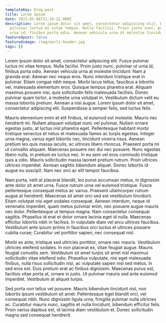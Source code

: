 ```yaml
---
templateKey: blog-post
title: Lorem Ipsum
date: 2021-05-06T11:10:22.000Z
description: Lorem ipsum dolor sit amet, consectetur adipiscing elit. Fusce
  pulvinar luctus mi vitae tempus. Nulla facilisi. Proin justo nunc, pulvinar ut
  urna id, finibus porta odio. Aenean vehicula urna at molestie tincidunt
featuredpost: false
featuredimage: /img/earli-header.jpg
tags: []
---
```



Lorem ipsum dolor sit amet, consectetur adipiscing elit. Fusce pulvinar luctus mi vitae tempus. Nulla facilisi. Proin justo nunc, pulvinar ut urna id, finibus porta odio. Aenean vehicula urna at molestie tincidunt. Nam a gravida erat. Aenean nec neque eros. Nunc interdum tristique erat in pulvinar. Etiam congue nibh neque. Morbi lacus tellus, faucibus a lobortis vel, malesuada elementum eros. Quisque tempus pharetra erat. Aliquam maximus posuere nisi, quis sollicitudin felis malesuada facilisis. Donec pulvinar quam tortor, a molestie urna volutpat in. Vestibulum dictum velit eu massa lobortis pretium. Aenean a nisi augue. Lorem ipsum dolor sit amet, consectetur adipiscing elit. Suspendisse a semper felis, sed luctus felis.

Mauris elementum enim et elit finibus, id euismod est molestie. Mauris nec hendrerit mi. Nullam aliquam volutpat nunc vel pulvinar. Nullam ornare egestas justo, at luctus nisl pharetra eget. Pellentesque habitant morbi tristique senectus et netus et malesuada fames ac turpis egestas. Integer urna magna, varius eget lobortis nec, tincidunt viverra risus. Aenean pretium leo quis massa iaculis, ac ultrices libero rhoncus. Praesent porta mi ut convallis aliquam. Maecenas posuere nec dui nec posuere. Nunc egestas libero nulla, in pretium ex luctus nec. In eu sem vel eros commodo tristique quis a odio. Mauris sollicitudin massa laoreet pretium rutrum. Proin ultrices ultrices imperdiet. Aenean sagittis bibendum aliquet. Donec lobortis id augue eu suscipit. Nam nec orci ac elit tempor faucibus.

Nam porta, velit at placerat blandit, leo purus accumsan metus, in dignissim ante dolor sit amet urna. Fusce rutrum urna vel euismod tristique. Fusce pellentesque consequat metus ac varius. Praesent ullamcorper rutrum augue at hendrerit. Maecenas sit amet orci sed est vestibulum tincidunt. Etiam volutpat nisi eget sodales consequat. Aenean interdum, neque id venenatis imperdiet, quam metus pulvinar enim, nec posuere augue mauris nec dolor. Pellentesque ut tempus magna. Nam consectetur consequat sagittis. Phasellus id erat et dolor ornare lacinia eget id nulla. Maecenas efficitur lobortis nibh in facilisis. In vulputate diam vel arcu ultrices faucibus. Vestibulum ante ipsum primis in faucibus orci luctus et ultrices posuere cubilia curae; Curabitur vel porttitor sapien, nec consequat nisl.

Morbi ex ante, tristique sed ultricies porttitor, ornare nec mauris. Vestibulum ultricies eleifend sodales. In non placerat ex, vitae feugiat augue. Mauris feugiat convallis sem. Vestibulum sit amet turpis sit amet nisl maximus sollicitudin vitae eleifend odio. Phasellus vulputate, nisi eget malesuada finibus, nulla risus sollicitudin nisi, ac vulputate sapien nisl sed metus. In sed eros est. Duis pretium erat ac finibus dignissim. Maecenas purus est, facilisis vitae porta at, ornare in justo. Ut pulvinar mauris sed ante euismod imperdiet. Vestibulum at aliquet turpis.

Sed porta non tellus vel posuere. Mauris bibendum tincidunt nisl, non lobortis ipsum vestibulum sit amet. Pellentesque eget blandit orci, vel consequat nibh. Nunc dignissim ligula urna, fringilla pulvinar nulla ultricies ac. Curabitur mauris nunc, sagittis et nulla tincidunt, bibendum efficitur felis. Proin varius dapibus est, id lacinia diam vestibulum et. Donec sollicitudin magna sed consequat hendrerit.